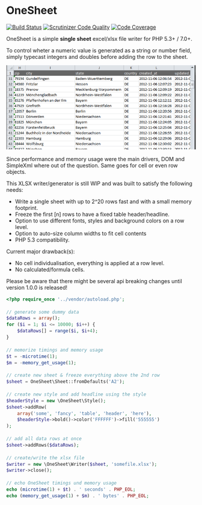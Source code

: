 # OneSheet

[![Build Status](https://travis-ci.org/nimmneun/OneSheet.svg?branch=master)](https://travis-ci.org/nimmneun/OneSheet)
[![Scrutinizer Code Quality](https://scrutinizer-ci.com/g/nimmneun/OneSheet/badges/quality-score.png?b=master)](https://scrutinizer-ci.com/g/nimmneun/OneSheet/?branch=master)
[![Code Coverage](https://scrutinizer-ci.com/g/nimmneun/OneSheet/badges/coverage.png?b=master)](https://scrutinizer-ci.com/g/nimmneun/OneSheet/?branch=master)

OneSheet is a simple **single sheet** excel/xlsx file writer for PHP 5.3+ / 7.0+.

To control wheter a numeric value is generated as a string or number field,
simply typecast integers and doubles before adding the row to the sheet.

![Resulting OneSheet File in Excel](./tests/generated_auto_column_sizing_sample.png)

Since performance and memory usage were the main drivers, DOM and SimpleXml
where out of the question. Same goes for cell or even row objects.

This XLSX writer/generator is still WIP and was built to satisfy the following needs:
- Write a single sheet with up to 2^20 rows fast and with a small
  memory footprint.
- Freeze the first [n] rows to have a fixed table header/headline.
- Option to use different fonts, styles and background colors on
  a row level.
- Option to auto-size column widths to fit cell contents
- PHP 5.3 compatibility.

Current major drawback(s):
- No cell individualisation, everything is applied at a row level.
- No calculated/formula cells.

Please be aware that there might be several api breaking changes until version 1.0.0 is released!
```php
<?php require_once '../vendor/autoload.php';

// generate some dummy data
$dataRows = array();
for ($i = 1; $i <= 10000; $i++) {
    $dataRows[] = range($i, $i+4);
}

// memorize timings and memory usage
$t = -microtime(1);
$m = -memory_get_usage(1);

// create new sheet & freeze everything above the 2nd row
$sheet = OneSheet\Sheet::fromDefaults('A2');

// create new style and add headline using the style
$headerStyle = new \OneSheet\Style();
$sheet->addRow(
    array('some', 'fancy', 'table', 'header', 'here'),
    $headerStyle->bold()->color('FFFFFF')->fill('555555')
);

// add all data rows at once
$sheet->addRows($dataRows);

// create/write the xlsx file
$writer = new \OneSheet\Writer($sheet, 'somefile.xlsx');
$writer->close();

// echo OneSheet timings und memory usage
echo (microtime(1) + $t) . ' seconds' . PHP_EOL;
echo (memory_get_usage(1) + $m) . ' bytes' . PHP_EOL;
```
